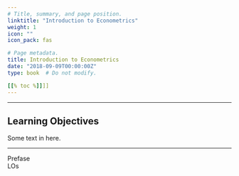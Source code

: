 ```yaml
---
# Title, summary, and page position.
linktitle: "Introduction to Econometrics"
weight: 1
icon: ""
icon_pack: fas

# Page metadata.
title: Introduction to Econometrics
date: "2018-09-09T00:00:00Z"
type: book  # Do not modify.

[[% toc %]]]]
---
```


---

## Learning Objectives

Some text in here.

--- 

Prefase  
LOs
